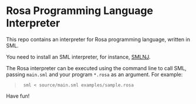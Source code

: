 # Rosa Programming Language Interpreter

This repo contains an interpreter for Rosa programming language, written in SML.

You need to install an SML interpreter, for instance, [SMLNJ](https://www.smlnj.org/).

The Rosa interpreter can be executed using the command line to call SML, passing `main.sml` and your program `*.rosa` as an argument. For example:

> ` sml < source/main.sml examples/sample.rosa`

Have fun!
